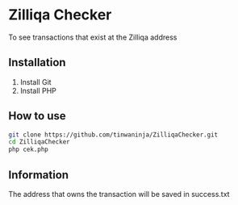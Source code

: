 # Zilliqa Checker
To see transactions that exist at the Zilliqa address

## Installation
1. Install Git
2. Install PHP

## How to use
```sh
git clone https://github.com/tinwaninja/ZilliqaChecker.git
cd ZilliqaChecker
php cek.php
```

## Information
The address that owns the transaction will be saved in success.txt
